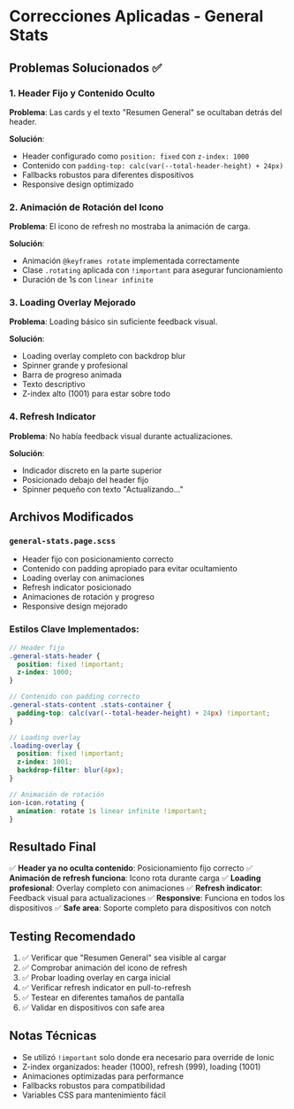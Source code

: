 # Correcciones Aplicadas - General Stats

## Problemas Solucionados ✅

### 1. Header Fijo y Contenido Oculto
**Problema**: Las cards y el texto "Resumen General" se ocultaban detrás del header.

**Solución**:
- Header configurado como `position: fixed` con `z-index: 1000`
- Contenido con `padding-top: calc(var(--total-header-height) + 24px)`
- Fallbacks robustos para diferentes dispositivos
- Responsive design optimizado

### 2. Animación de Rotación del Icono
**Problema**: El icono de refresh no mostraba la animación de carga.

**Solución**:
- Animación `@keyframes rotate` implementada correctamente
- Clase `.rotating` aplicada con `!important` para asegurar funcionamiento
- Duración de 1s con `linear infinite`

### 3. Loading Overlay Mejorado
**Problema**: Loading básico sin suficiente feedback visual.

**Solución**:
- Loading overlay completo con backdrop blur
- Spinner grande y profesional
- Barra de progreso animada
- Texto descriptivo
- Z-index alto (1001) para estar sobre todo

### 4. Refresh Indicator
**Problema**: No había feedback visual durante actualizaciones.

**Solución**:
- Indicador discreto en la parte superior
- Posicionado debajo del header fijo
- Spinner pequeño con texto "Actualizando..."

## Archivos Modificados

### `general-stats.page.scss`
- Header fijo con posicionamiento correcto
- Contenido con padding apropiado para evitar ocultamiento
- Loading overlay con animaciones
- Refresh indicator posicionado
- Animaciones de rotación y progreso
- Responsive design mejorado

### Estilos Clave Implementados:

```scss
// Header fijo
.general-stats-header {
  position: fixed !important;
  z-index: 1000;
}

// Contenido con padding correcto
.general-stats-content .stats-container {
  padding-top: calc(var(--total-header-height) + 24px) !important;
}

// Loading overlay
.loading-overlay {
  position: fixed !important;
  z-index: 1001;
  backdrop-filter: blur(4px);
}

// Animación de rotación
ion-icon.rotating {
  animation: rotate 1s linear infinite !important;
}
```

## Resultado Final

✅ **Header ya no oculta contenido**: Posicionamiento fijo correcto
✅ **Animación de refresh funciona**: Icono rota durante carga
✅ **Loading profesional**: Overlay completo con animaciones
✅ **Refresh indicator**: Feedback visual para actualizaciones
✅ **Responsive**: Funciona en todos los dispositivos
✅ **Safe area**: Soporte completo para dispositivos con notch

## Testing Recomendado

1. ✅ Verificar que "Resumen General" sea visible al cargar
2. ✅ Comprobar animación del icono de refresh
3. ✅ Probar loading overlay en carga inicial
4. ✅ Verificar refresh indicator en pull-to-refresh
5. ✅ Testear en diferentes tamaños de pantalla
6. ✅ Validar en dispositivos con safe area

## Notas Técnicas

- Se utilizó `!important` solo donde era necesario para override de Ionic
- Z-index organizados: header (1000), refresh (999), loading (1001)
- Animaciones optimizadas para performance
- Fallbacks robustos para compatibilidad
- Variables CSS para mantenimiento fácil